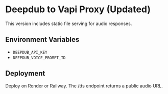 # Deepdub to Vapi Proxy (Updated)

This version includes static file serving for audio responses.

## Environment Variables

- `DEEPDUB_API_KEY`
- `DEEPDUB_VOICE_PROMPT_ID`

## Deployment

Deploy on Render or Railway. The /tts endpoint returns a public audio URL.